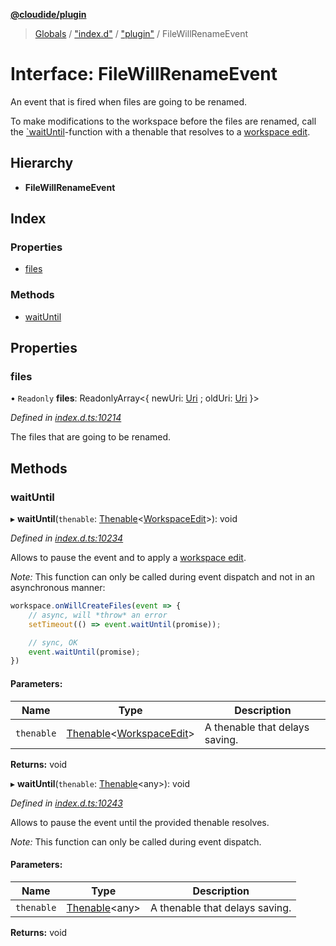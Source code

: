 **[@cloudide/plugin](../README.md)**

> [Globals](../README.md) / ["index.d"](../modules/_index_d_.md) / ["plugin"](../modules/_index_d_._plugin_.md) / FileWillRenameEvent

# Interface: FileWillRenameEvent

An event that is fired when files are going to be renamed.

To make modifications to the workspace before the files are renamed,
call the [`waitUntil](#FileWillCreateEvent.waitUntil)-function with a
thenable that resolves to a [workspace edit](#WorkspaceEdit).

## Hierarchy

* **FileWillRenameEvent**

## Index

### Properties

* [files](_index_d_._plugin_.filewillrenameevent.md#files)

### Methods

* [waitUntil](_index_d_._plugin_.filewillrenameevent.md#waituntil)

## Properties

### files

• `Readonly` **files**: ReadonlyArray\<{ newUri: [Uri](../classes/_index_d_._plugin_.uri.md) ; oldUri: [Uri](../classes/_index_d_._plugin_.uri.md)  }>

*Defined in [index.d.ts:10214](https://github.com/shuyaqian/cloudide-plugin-api/blob/9d985be/index.d.ts#L10214)*

The files that are going to be renamed.

## Methods

### waitUntil

▸ **waitUntil**(`thenable`: [Thenable](_index_d_.thenable.md)\<[WorkspaceEdit](../classes/_index_d_._plugin_.workspaceedit.md)>): void

*Defined in [index.d.ts:10234](https://github.com/shuyaqian/cloudide-plugin-api/blob/9d985be/index.d.ts#L10234)*

Allows to pause the event and to apply a [workspace edit](#WorkspaceEdit).

*Note:* This function can only be called during event dispatch and not
in an asynchronous manner:

```ts
workspace.onWillCreateFiles(event => {
	// async, will *throw* an error
	setTimeout(() => event.waitUntil(promise));

	// sync, OK
	event.waitUntil(promise);
})
```

#### Parameters:

Name | Type | Description |
------ | ------ | ------ |
`thenable` | [Thenable](_index_d_.thenable.md)\<[WorkspaceEdit](../classes/_index_d_._plugin_.workspaceedit.md)> | A thenable that delays saving.  |

**Returns:** void

▸ **waitUntil**(`thenable`: [Thenable](_index_d_.thenable.md)\<any>): void

*Defined in [index.d.ts:10243](https://github.com/shuyaqian/cloudide-plugin-api/blob/9d985be/index.d.ts#L10243)*

Allows to pause the event until the provided thenable resolves.

*Note:* This function can only be called during event dispatch.

#### Parameters:

Name | Type | Description |
------ | ------ | ------ |
`thenable` | [Thenable](_index_d_.thenable.md)\<any> | A thenable that delays saving.  |

**Returns:** void
